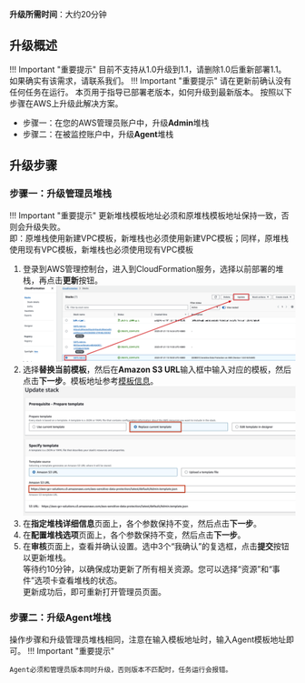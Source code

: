 
**升级所需时间**：大约20分钟

## 升级概述
!!! Important "重要提示"
    目前不支持从1.0升级到1.1，请删除1.0后重新部署1.1。
    如果确实有该需求，请联系我们。
!!! Important "重要提示"
    请在更新前确认没有任何任务在运行。
本页用于指导已部署老版本，如何升级到最新版本。
按照以下步骤在AWS上升级此解决方案。

- 步骤一：在您的AWS管理员账户中，升级**Admin**堆栈
- 步骤二：在被监控账户中，升级**Agent**堆栈


## 升级步骤

### 步骤一：升级管理员堆栈
!!! Important "重要提示"
    更新堆栈模板地址必须和原堆栈模板地址保持一致，否则会升级失败。  
    即：原堆栈使用新建VPC模板，新堆栈也必须使用新建VPC模板；同样，原堆栈使用现有VPC模板，新堆栈也必须使用现有VPC模板
1. 登录到AWS管理控制台，进入到CloudFormation服务，选择以前部署的堆栈，再点击**更新**按钮。
![Select Stack](images/SelectStack.png)
2. 选择**替换当前模板**，然后在**Amazon S3 URL**输入框中输入对应的模板，然后点击**下一步**。模板地址参考[模板信息](../deployment/template.md)。
![Input Url](images/InputUrl.jpg)
3. 在**指定堆栈详细信息**页面上，各个参数保持不变，然后点击**下一步**。  
4. 在**配置堆栈选项**页面上，各个参数保持不变，然后点击**下一步**。  
5. 在**审核**页面上，查看并确认设置。选中3个“我确认”的复选框，点击**提交**按钮以更新堆栈。  
等待约10分钟，以确保成功更新了所有相关资源。您可以选择“资源”和“事件”选项卡查看堆栈的状态。  
更新成功后，即可重新打开管理员页面。

### 步骤二：升级Agent堆栈

操作步骤和升级管理员堆栈相同，注意在输入模板地址时，输入Agent模板地址即可。
!!! Important "重要提示"

    Agent必须和管理员版本同时升级，否则版本不匹配时，任务运行会报错。